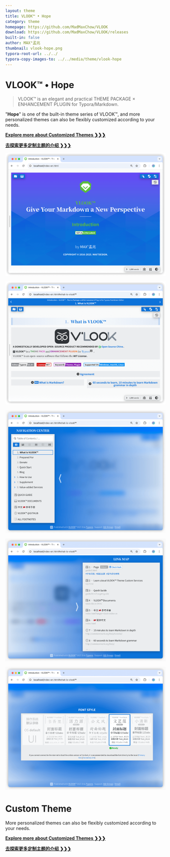 ```yaml
---
layout: theme
title: VLOOK™ • Hope
category: theme
homepage: https://github.com/MadMaxChow/VLOOK
download: https://github.com/MadMaxChow/VLOOK/releases
built-in: false
author: MAX°孟兆
thumbnail: vlook-hope.png
typora-root-url: ../../
typora-copy-images-to: ../../media/theme/vlook-hope
---
```


# VLOOK™ • Hope

> VLOOK™ is an elegant and practical THEME PACKAGE × ENHANCEMENT PLUGIN for Typora/Markdown.



"**Hope**" is one of the built-in theme series of VLOOK™, and more personalized themes can also be flexibly customized according to your needs.



[**Explore more about Customized Themes ❯❯❯**](https://vlook-doc.pages.dev/vip-en)

[**去探索更多定制主题的介绍 ❯❯❯**](https://vlook-doc.pages.dev/vip)



![vlook-theme-preview-01](/media/theme/vlook-hope/preview-01.png)

![vlook-theme-preview-02](/media/theme/vlook-hope/preview-02.png)

![vlook-theme-preview-03](/media/theme/vlook-hope/preview-03.png)

![vlook-theme-preview-04](/media/theme/vlook-hope/preview-04.png)

![vlook-theme-preview-05](/media/theme/vlook-hope/preview-05.png)

# Custom Theme

More personalized themes can also be flexibly customized according to your needs.



[**Explore more about Customized Themes ❯❯❯**](https://vlook-doc.pages.dev/vip-en)

[**去探索更多定制主题的介绍 ❯❯❯**](https://vlook-doc.pages.dev/vip)

